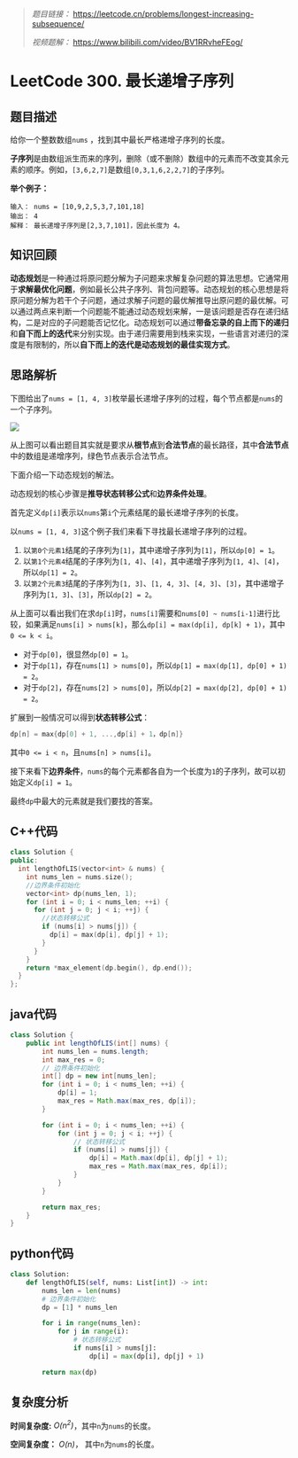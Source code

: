 
> *题目链接：* https://leetcode.cn/problems/longest-increasing-subsequence/
>
>*视频题解：* https://www.bilibili.com/video/BV1RRvheFEog/

# LeetCode 300. 最长递增子序列

## 题目描述

给你一个整数数组`nums` ，找到其中最长严格递增子序列的长度。

**子序列**是由数组派生而来的序列，删除（或不删除）数组中的元素而不改变其余元素的顺序。例如，`[3,6,2,7]`是数组`[0,3,1,6,2,2,7]`的子序列。

**举个例子：**

```
输入： nums = [10,9,2,5,3,7,101,18]
输出： 4
解释： 最长递增子序列是[2,3,7,101]，因此长度为 4。
```

## 知识回顾

**动态规划**是一种通过将原问题分解为子问题来求解复杂问题的算法思想。它通常用于**求解最优化问题**，例如最长公共子序列、背包问题等。动态规划的核心思想是将原问题分解为若干个子问题，通过求解子问题的最优解推导出原问题的最优解。可以通过两点来判断一个问题能不能通过动态规划来解，一是该问题是否存在递归结构，二是对应的子问题能否记忆化。动态规划可以通过**带备忘录的自上而下的递归**和**自下而上的迭代**来分别实现。由于递归需要用到栈来实现，一些语言对递归的深度是有限制的，所以**自下而上的迭代是动态规划的最佳实现方式**。

## 思路解析

下图给出了`nums = [1, 4, 3]`枚举最长递增子序列的过程，每个节点都是`nums`的一个子序列。

![](https://gitee.com/ldtech007/picture/raw/master/pic/lc-0300-01.png)

从上图可以看出题目其实就是要求从**根节点**到**合法节点**的最长路径，其中**合法节点**中的数组是递增序列，绿色节点表示合法节点。

下面介绍一下动态规划的解法。

动态规划的核心步骤是**推导状态转移公式**和**边界条件处理**。

首先定义`dp[i]`表示以`nums`第`i`个元素结尾的最长递增子序列的长度。

以`nums = [1, 4, 3]`这个例子我们来看下寻找最长递增子序列的过程。
1. 以`第0个元素1`结尾的子序列为`[1]`，其中递增子序列为`[1]`，所以`dp[0] = 1`。
2. 以`第1个元素4`结尾的子序列为`[1, 4]`、`[4]`，其中递增子序列为`[1, 4]`、`[4]`，所以`dp[1] = 2`。
3. 以`第2个元素3`结尾的子序列为`[1, 3]`、`[1, 4, 3]`、`[4, 3]`、`[3]`，其中递增子序列为`[1, 3]`、`[3]`，所以`dp[2] = 2`。

从上面可以看出我们在求`dp[i]`时，`nums[i]`需要和`nums[0] ~ nums[i-1]`进行比较，如果满足`nums[i] > nums[k]`，那么`dp[i] = max(dp[i], dp[k] + 1)`，其中`0 <= k < i`。

* 对于`dp[0]`，很显然`dp[0] = 1`。
* 对于`dp[1]`，存在`nums[1] > nums[0]`，所以`dp[1] = max(dp[1], dp[0] + 1) = 2`。
* 对于`dp[2]`，存在`nums[2] > nums[0]`，所以`dp[2] = max(dp[2], dp[0] + 1) = 2`。

扩展到一般情况可以得到**状态转移公式**：

```cpp
dp[n] = max{dp[0] + 1, ...,dp[i] + 1，dp[n]}
```
其中`0 <= i < n`，且`nums[n] > nums[i]`。

接下来看下**边界条件**，`nums`的每个元素都各自为一个长度为`1`的子序列，故可以初始定义`dp[i] = 1`。

最终`dp`中最大的元素就是我们要找的答案。

## C++代码

```cpp
class Solution {
public:
  int lengthOfLIS(vector<int> & nums) {
    int nums_len = nums.size();
    //边界条件初始化
    vector<int> dp(nums_len, 1);
    for (int i = 0; i < nums_len; ++i) {
      for (int j = 0; j < i; ++j) {
        //状态转移公式
        if (nums[i] > nums[j]) {
          dp[i] = max(dp[i], dp[j] + 1);
        }
      }
    }
    return *max_element(dp.begin(), dp.end());
  }
};
```
## java代码

```java
class Solution {
    public int lengthOfLIS(int[] nums) {
        int nums_len = nums.length;
        int max_res = 0;
        // 边界条件初始化
        int[] dp = new int[nums_len];
        for (int i = 0; i < nums_len; ++i) {
            dp[i] = 1;
            max_res = Math.max(max_res, dp[i]);
        }

        for (int i = 0; i < nums_len; ++i) {
            for (int j = 0; j < i; ++j) {
                // 状态转移公式
                if (nums[i] > nums[j]) {
                    dp[i] = Math.max(dp[i], dp[j] + 1);
                    max_res = Math.max(max_res, dp[i]);
                }
            }
        }

        return max_res;
    }
}
```

## python代码

```python
class Solution:
    def lengthOfLIS(self, nums: List[int]) -> int:
        nums_len = len(nums)
        # 边界条件初始化
        dp = [1] * nums_len

        for i in range(nums_len):
            for j in range(i):
                # 状态转移公式
                if nums[i] > nums[j]:
                    dp[i] = max(dp[i], dp[j] + 1)

        return max(dp)
```

## 复杂度分析

**时间复杂度:** *O(n<sup>2</sup>)*，其中`n`为`nums`的长度。

**空间复杂度：** *O(n)*， 其中`n`为`nums`的长度。

